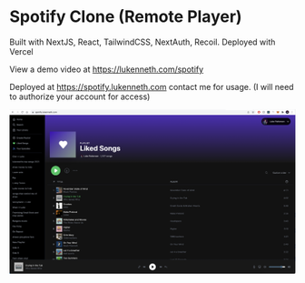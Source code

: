 # Spotify Clone (Remote Player)

Built with NextJS, React, TailwindCSS, NextAuth, Recoil. Deployed with Vercel

View a demo video at https://lukenneth.com/spotify

Deployed at https://spotify.lukenneth.com contact me for usage. (I will need to authorize your account for access)

![demo screenshot](demo.png)
